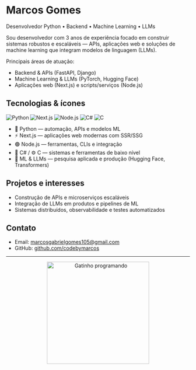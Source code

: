 # Marcos Gomes

Desenvolvedor Python • Backend • Machine Learning • LLMs

Sou desenvolvedor com 3 anos de experiência focado em construir sistemas robustos e escaláveis — APIs, aplicações web e soluções de machine learning que integram modelos de linguagem (LLMs).

Principais áreas de atuação:

- Backend & APIs (FastAPI, Django)
- Machine Learning & LLMs (PyTorch, Hugging Face)
- Aplicações web (Next.js) e scripts/serviços (Node.js)

## Tecnologias & ícones

![Python](https://img.shields.io/badge/Python-3776AB?style=flat-square&logo=python&logoColor=white) ![Next.js](https://img.shields.io/badge/Next.js-000000?style=flat-square&logo=nextdotjs&logoColor=white) ![Node.js](https://img.shields.io/badge/Node.js-339933?style=flat-square&logo=node.js&logoColor=white) ![C#](https://img.shields.io/badge/C%23-239120?style=flat-square&logo=c-sharp&logoColor=white) ![C](https://img.shields.io/badge/C-00599C?style=flat-square&logo=c&logoColor=white)

- 🐍 Python — automação, APIs e modelos ML
- ⚡ Next.js — aplicações web modernas com SSR/SSG
- 🟢 Node.js — ferramentas, CLIs e integração
- 🔷 C# / ⚙️ C — sistemas e ferramentas de baixo nível
- 🧠 ML & LLMs — pesquisa aplicada e produção (Hugging Face, Transformers)

## Projetos e interesses

- Construção de APIs e microserviços escaláveis
- Integração de LLMs em produtos e pipelines de ML
- Sistemas distribuídos, observabilidade e testes automatizados

## Contato

- Email: marcosgabrielgomes105@gmail.com
- GitHub: [github.com/codebymarcos](https://github.com/codebymarcos)

---

<p align="center">
</p>

<p align="center">
	<a href="https://github.com/codebymarcos" target="_blank">
		<img src="https://media.giphy.com/media/JIX9t2j0ZTN9S/giphy.gif" alt="Gatinho programando" width="280" />
	</a>
</p>
</p>
